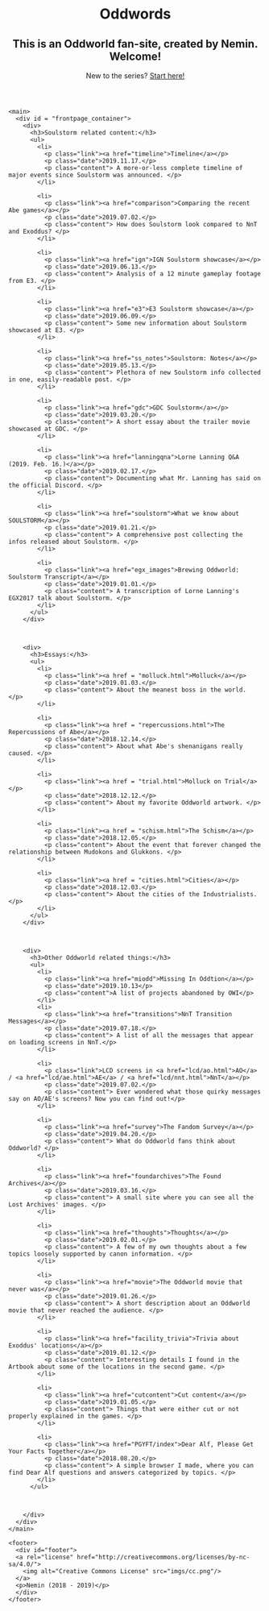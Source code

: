 <!DOCTYPE html>
<html>
  <head>
    <link rel="stylesheet" href="style.css">
    <link rel="stylesheet" href="index_style.css">
    <link rel="icon" href="favicon.ico">
    <title>Oddwords</title>
  </head>
  <body>
    <header>
      <h1>Oddwords</h1>
      <h2>This is an Oddworld fan-site, created by Nemin. Welcome!</h2>
      <p class="centered">New to the series? <a href="guide.html">Start here!</a></p>
    </header>

    <main>
      <div id = "frontpage_container">
        <div>
          <h3>Soulstorm related content:</h3>
          <ul>
            <li>
              <p class="link"><a href="timeline">Timeline</a></p>
              <p class="date">2019.11.17.</p>
              <p class="content"> A more-or-less complete timeline of major events since Soulstorm was announced. </p>
            </li>

            <li>
              <p class="link"><a href="comparison">Comparing the recent Abe games</a></p>
              <p class="date">2019.07.02.</p>
              <p class="content"> How does Soulstorm look compared to NnT and Exoddus? </p>
            </li>

            <li>
              <p class="link"><a href="ign">IGN Soulstorm showcase</a></p>
              <p class="date">2019.06.13.</p>
              <p class="content"> Analysis of a 12 minute gameplay footage from E3. </p>
            </li>

            <li>
              <p class="link"><a href="e3">E3 Soulstorm showcase</a></p>
              <p class="date">2019.06.09.</p>
              <p class="content"> Some new information about Soulstorm showcased at E3. </p>
            </li>

            <li>
              <p class="link"><a href="ss_notes">Soulstorm: Notes</a></p>
              <p class="date">2019.05.13.</p>
              <p class="content"> Plethora of new Soulstorm info collected in one, easily-readable post. </p>
            </li>

            <li>
              <p class="link"><a href="gdc">GDC Soulstorm</a></p>
              <p class="date">2019.03.20.</p>
              <p class="content"> A short essay about the trailer movie showcased at GDC. </p>
            </li>

            <li>
              <p class="link"><a href="lanningqna">Lorne Lanning Q&A (2019. Feb. 16.)</a></p>
              <p class="date">2019.02.17.</p>
              <p class="content"> Documenting what Mr. Lanning has said on the official Discord. </p>
            </li>

            <li>
              <p class="link"><a href="soulstorm">What we know about SOULSTORM</a></p>
              <p class="date">2019.01.21.</p>
              <p class="content"> A comprehensive post collecting the infos released about Soulstorm. </p>
            </li>

            <li>
              <p class="link"><a href="egx_images">Brewing Oddworld: Soulstorm Transcript</a></p>
              <p class="date">2019.01.01.</p>
              <p class="content"> A transcription of Lorne Lanning's EGX2017 talk about Soulstorm. </p>
            </li>
          </ul>
        </div>



        <div>
          <h3>Essays:</h3>
          <ul>
            <li>
              <p class="link"><a href = "molluck.html">Molluck</a></p>
              <p class="date">2019.01.03.</p>
              <p class="content"> About the meanest boss in the world. </p>
            </li>

            <li>
              <p class="link"><a href = "repercussions.html">The Repercussions of Abe</a></p>
              <p class="date">2018.12.14.</p>
              <p class="content"> About what Abe's shenanigans really caused. </p>
            </li>

            <li>
              <p class="link"><a href = "trial.html">Molluck on Trial</a></p>
              <p class="date">2018.12.12.</p>
              <p class="content"> About my favorite Oddworld artwork. </p>
            </li>

            <li>
              <p class="link"><a href = "schism.html">The Schism</a></p>
              <p class="date">2018.12.05.</p>
              <p class="content"> About the event that forever changed the relationship between Mudokons and Glukkons. </p>
            </li>

            <li>
              <p class="link"><a href = "cities.html">Cities</a></p>
              <p class="date">2018.12.03.</p>
              <p class="content"> About the cities of the Industrialists. </p>
            </li>
          </ul>
        </div>



        <div>
          <h3>Other Oddworld related things:</h3>
          <ul>
            <li>
              <p class="link"><a href="miodd">Missing In Oddtion</a></p>
              <p class="date">2019.10.13</p>
              <p class="content">A list of projects abandoned by OWI</p>
            </li>
            <li>
              <p class="link"><a href="transitions">NnT Transition Messages</a></p>
              <p class="date">2019.07.18.</p>
              <p class="content"> A list of all the messages that appear on loading screens in NnT.</p>
            </li>

            <li>
              <p class="link">LCD screens in <a href="lcd/ao.html">AO</a> / <a href="lcd/ae.html">AE</a> / <a href="lcd/nnt.html">NnT</a></p>
              <p class="date">2019.07.02.</p>
              <p class="content"> Ever wondered what those quirky messages say on AO/AE's screens? Now you can find out!</p>
            </li>

            <li>
              <p class="link"><a href="survey">The Fandom Survey</a></p>
              <p class="date">2019.04.20.</p>
              <p class="content"> What do Oddworld fans think about Oddworld? </p>
            </li>

            <li>
              <p class="link"><a href="foundarchives">The Found Archives</a></p>
              <p class="date">2019.03.16.</p>
              <p class="content"> A small site where you can see all the Lost Archives' images. </p>
            </li>

            <li>
              <p class="link"><a href="thoughts">Thoughts</a></p>
              <p class="date">2019.02.01.</p>
              <p class="content"> A few of my own thoughts about a few topics loosely supported by canon information. </p>
            </li>

            <li>
              <p class="link"><a href="movie">The Oddworld movie that never was</a></p>
              <p class="date">2019.01.26.</p>
              <p class="content"> A short description about an Oddworld movie that never reached the audience. </p>
            </li>

            <li>
              <p class="link"><a href="facility_trivia">Trivia about Exoddus' locations</a></p>
              <p class="date">2019.01.12.</p>
              <p class="content"> Interesting details I found in the Artbook about some of the locations in the second game. </p>
            </li>

            <li>
              <p class="link"><a href="cutcontent">Cut content</a></p>
              <p class="date">2019.01.05.</p>
              <p class="content"> Things that were either cut or not properly explained in the games. </p>
            </li>

            <li>
              <p class="link"><a href="PGYFT/index">Dear Alf, Please Get Your Facts Together</a></p>
              <p class="date">2018.08.20.</p>
              <p class="content"> A simple browser I made, where you can find Dear Alf questions and answers categorized by topics. </p>
            </li>
          </ul>



        </div>
      </div>
    </main>

    <footer>
      <div id="footer">
      <a rel="license" href="http://creativecommons.org/licenses/by-nc-sa/4.0/">
        <img alt="Creative Commons License" src="imgs/cc.png"/>
      </a>
      <p>Nemin (2018 - 2019)</p>
      </div>
    </footer>
  </body>
</html>
